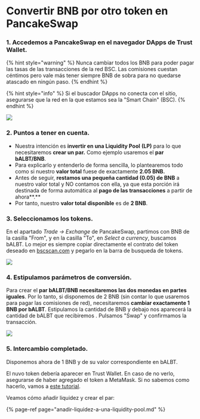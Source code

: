 # Convertir BNB por otro token en PancakeSwap

### 1. Accedemos a PancakeSwap en el navegador DApps de Trust Wallet.

{% hint style="warning" %}
Nunca cambiar todos los BNB para poder pagar las tasas de las transacciones de la red BSC. Las comisiones cuestan céntimos pero vale más tener siempre BNB de sobra para no quedarse atascado en ningún paso.
{% endhint %}

{% hint style="info" %}
Si el buscador DApps no conecta con el sitio, asegurarse que la red en la que estamos sea la "Smart Chain" \(BSC\).
{% endhint %}



![](../../../../../../.gitbook/assets/photo6003629256741074194%20%281%29.jpg)

### 

### 2. Puntos a tener en cuenta.

* Nuestra intención es **invertir en una Liquidity Pool** **\(LP\)** para lo que necesitaremos **crear un par.** Como ejemplo usaremos el **par bALBT/BNB**.
* Para explicarlo y entenderlo de forma sencilla, lo plantearemos todo como si nuestro **valor total** fuese de exactamente **2.05 BNB.**
* Antes de seguir, **restamos una pequeña cantidad \(0.05\) de BNB** a nuestro valor total y NO contamos con ella, ya que esta porción irá destinada de forma automática al **pago de las transacciones** a partir de ahora**.** 
* Por tanto, nuestro **valor total disponible** es de **2 BNB**.



### 3. Seleccionamos los tokens.

En el apartado _Trade → Exchange_ de PancakeSwap, partimos con BNB de la casilla "From", y en la casilla "To", en _Select a currency_, buscamos bALBT. Lo mejor es siempre copiar directamente el contrato del token deseado en [bscscan.com](https://bscscan.com/) y pegarlo en la barra de busqueda de tokens. 



![](../../../../../../.gitbook/assets/photo6003629256741074193%20%281%29.jpg)

### 

### 4. Estipulamos parámetros de conversión.

Para crear el **par bALBT/BNB necesitaremos las dos monedas en partes iguales**. Por lo tanto, si disponemos de 2 BNB \(sin contar lo que usaremos para pagar las comisiones de red\), necesitaremos **cambiar exactamente 1 BNB por bALBT**. Estipulamos la cantidad de BNB y debajo nos aparecerá la cantidad de bALBT que recibiremos . Pulsamos "Swap" y confirmamos la transacción.



![](../../../../../../.gitbook/assets/photo6003629256741074192%20%281%29.jpg)

### 

### 5. Intercambio completado.

Disponemos ahora de 1 BNB y de su valor correspondiente en bALBT.

El nuvo token debería aparecer en Trust Wallet. En caso de no verlo, asegurarse de haber agregado el token a MetaMask. Si no sabemos como hacerlo, vamos a [este tutorial](../como-agregar-token-personalizado-balle.md).



Veamos cómo añadir liquidez y crear el par:

{% page-ref page="anadir-liquidez-a-una-liquidity-pool.md" %}





